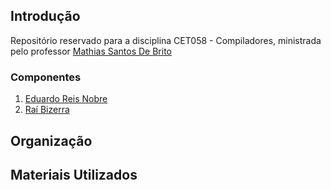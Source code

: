 ## Introdução

Repositório reservado para a disciplina CET058 - Compiladores, ministrada pelo professor [Mathias Santos De Brito](https://github.com/mathiasbrito)

### Componentes

1. [Eduardo Reis Nobre](https://github.com/reisnobre)
2. [Raí Bizerra](https://github.com/raispbizerra)

## Organização

## Materiais Utilizados
